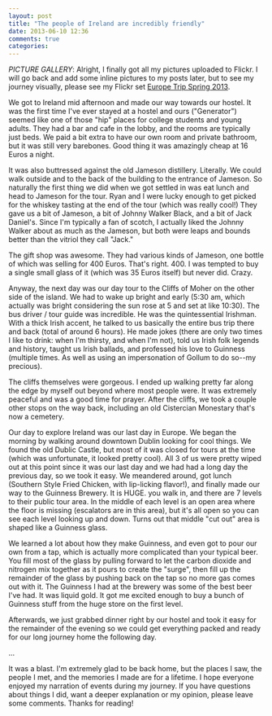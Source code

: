 ```yaml
---
layout: post
title: "The people of Ireland are incredibly friendly"
date: 2013-06-10 12:36
comments: true
categories: 
---
```

_PICTURE GALLERY_: Alright, I finally got all my pictures uploaded to Flickr. I will go back and add some inline pictures to my posts later, but to see my journey visually, please see my Flickr set [Europe Trip Spring 2013](http://flickr.com/photos/76063948@N04/sets/72157634028687622).

We got to Ireland mid afternoon and made our way towards our hostel. It was the first time I've ever stayed at a hostel and ours ("Generator") seemed like one of those "hip" places for college students and young adults. They had a bar and cafe in the lobby, and the rooms are typically just beds. We paid a bit extra to have our own room and private bathroom, but it was still very barebones. Good thing it was amazingly cheap at 16 Euros a night.

It was also buttressed against the old Jameson distillery. Literally. We could walk outside and to the back of the building to the entrance of Jameson. So naturally the first thing we did when we got settled in was eat lunch and head to Jameson for the tour. Ryan and I were lucky enough to get picked for the whiskey tasting at the end of the tour (which was really cool!) They gave us a bit of Jameson, a bit of Johnny Walker Black, and a bit of Jack Daniel's. Since I'm typically a fan of scotch, I actually liked the Johnny Walker about as much as the Jameson, but both were leaps and bounds better than the vitriol they call "Jack."
<!--more-->
The gift shop was awesome. They had various kinds of Jameson, one bottle of which was selling for 400 Euros. That's right. 400. I was tempted to buy a single small glass of it (which was 35 Euros itself) but never did. Crazy.

Anyway, the next day was our day tour to the Cliffs of Moher on the other side of the island. We had to wake up bright and early (5:30 am, which actually was bright considering the sun rose at 5 and set at like 10:30). The bus driver / tour guide was incredible. He was the quintessential Irishman. With a thick Irish accent, he talked to us basically the entire bus trip there and back (total of around 6 hours). He made jokes (there are only two times I like to drink: when I'm thirsty, and when I'm not), told us Irish folk legends and history, taught us Irish ballads, and professed his love to Guinness (multiple times. As well as using an impersonation of Gollum to do so--my precious).

The cliffs themselves were gorgeous. I ended up walking pretty far along the edge by myself out beyond where most people were. It was extremely peaceful and was a good time for prayer. After the cliffs, we took a couple other stops on the way back, including an old Cistercian Monestary that's now a cemetery.

Our day to explore Ireland was our last day in Europe. We began the morning by walking around downtown Dublin looking for cool things. We found the old Dublic Castle, but most of it was closed for tours at the time (which was unfortunate, it looked pretty cool). All 3 of us were pretty wiped out at this point since it was our last day and we had had a long day the previous day, so we took it easy. We meandered around, got lunch (Southern Style Fried Chicken, with lip-licking flavor!), and finally made our way to the Guinness Brewery. It is HUGE. you walk in, and there are 7 levels to their public tour area. In the middle of each level is an open area where the floor is missing (escalators are in this area), but it's all open so you can see each level looking up and down. Turns out that middle "cut out" area is shaped like a Guinness glass.

We learned a lot about how they make Guinness, and even got to pour our own from a tap, which is actually more complicated than your typical beer. You fill most of the glass by pulling forward to let the carbon dioxide and nitrogen mix together as it pours to create the "surge", then fill up the remainder of the glass by pushing back on the tap so no more gas comes out with it. The Guinness I had at the brewery was some of the best beer I've had. It was liquid gold. It got me excited enough to buy a bunch of Guinness stuff from the huge store on the first level.

Afterwards, we just grabbed dinner right by our hostel and took it easy for the remainder of the evening so we could get everything packed and ready for our long journey home the following day.

...

It was a blast. I'm extremely glad to be back home, but the places I saw, the people I met, and the memories I made are for a lifetime. I hope everyone enjoyed my narration of events during my journey. If you have questions about things I did, want a deeper explanation or my opinion, please leave some comments. Thanks for reading!
